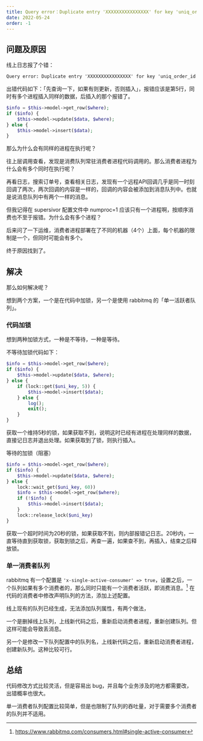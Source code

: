 ```yaml
---
title: Query error：Duplicate entry 'XXXXXXXXXXXXXXXX' for key 'uniq_order_id'
date: 2022-05-24
order: -1
---
```


## 问题及原因

线上日志报了个错：

``` txt
Query error: Duplicate entry 'XXXXXXXXXXXXXXXX' for key 'uniq_order_id' - Invalid query: INSERT INTO `xxx_result` (`sign`, `expire_at`, `order_id`) VALUES ('VNEZvnetZ0cib84s1Io206rp9vuF1keXGsTKoDeEtPw6oLpmnSfi/KNlYkq+EfpV', '2025-05-23 08:12:29', 'XXXXXXXXXXXXXXXX')
```

出错代码如下：「先查询一下，如果有则更新，否则插入」，报错应该是第5行，同时有多个进程插入同样的数据，后插入的那个报错了。

``` php
$info = $this->model->get_row($where);
if ($info) {
    $this->model->update($data, $where);
} else {
	$this->model->insert($data);
}
```

那么为什么会有同样的进程在执行呢？

往上层调用查看，发现是消费队列常驻消费者进程代码调用的。那么消费者进程为什么会有多个同时在执行呢？

再看日志，搜索订单号，查看相关日志，发现有一个远程API回调几乎是同一时刻回调了两次，两次回调的内容是一样的，回调的内容会被添加到消息队列中。也就是说消息队列中有两个一样的消息。

但我记得在 supersivor 配置文件中 numproc=1 应该只有一个进程啊，按顺序消费也不至于报错。为什么会有多个进程？

后来问了一下运维，消费者进程部署在了不同的机器（4个）上面，每个机器的限制是一个，但同时可能会有多个。

终于原因找到了。

## 解决

那么如何解决呢？

想到两个方案，一个是在代码中加锁，另一个是使用 rabbitmq 的「单一活跃者队列」。

### 代码加锁

想到两种加锁方式，一种是不等待，一种是等待。

不等待加锁代码如下：

``` php
$info = $this->model->get_row($where);
if ($info) {
    $this->model->update($data, $where);
} else {
	if (lock::get($uni_key, 5)) {
		$this->model->insert($data);
	} else {
		log();
		exit();
	}
}
```

获取一个维持5秒的锁，如果获取不到，说明这时已经有进程在处理同样的数据，直接记日志并退出处理。如果获取到了锁，则执行插入。

等待的加锁（阻塞）

``` php
$info = $this->model->get_row($where);
if ($info) {
    $this->model->update($data, $where);
} else {
    lock::wait_get($uni_key, 60))
    $info = $this->model->get_row($where);
    if (!$info) {
        $this->model->insert($data);
    }
    lock::release_lock($uni_key)
}
```

获取一个超时时间为20秒的锁，如果获取不到，则内部报错记日志。20秒内，一直等待直到获取锁，获取到锁之后，再查一遍，如果查不到，再插入，结束之后释放锁。

### 单一消费者队列

rabbitmq 有一个配置是 `'x-single-active-consumer' => true`，设置之后，一个队列如果有多个消费者的，那么同时只能有一个消费者活跃，即消费消息。[^1] 在代码的消费者中修改声明队列的方法，添加上述配置。

[^1]: https://www.rabbitmq.com/consumers.html#single-active-consumer

线上现有的队列已经生成，无法添加队列属性，有两个做法，

一个是删掉线上队列，上线新代码之后，重新启动消费者进程，重新创建队列。但这样可能会导致丢消息。

另一个是修改一下队列配置中的队列名，上线新代码之后，重新启动消费者进程，创建新队列。这种比较可行。

## 总结

代码修改方式比较灵活，但是容易出 bug，并且每个业务涉及的地方都需要改，出错概率也很大。

单一消费者队列配置比较简单，但是也限制了队列的吞吐量，对于需要多个消费者的队列并不适用。